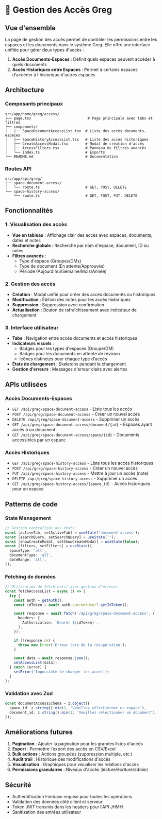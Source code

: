 # 🔐 Gestion des Accès Greg

## Vue d'ensemble

La page de gestion des accès permet de contrôler les permissions entre les
espaces et les documents dans le système Greg. Elle offre une interface unifiée
pour gérer deux types d'accès :

1. **Accès Documents-Espaces** : Définit quels espaces peuvent accéder à quels
   documents
2. **Accès Historiques entre Espaces** : Permet à certains espaces d'accéder à
   l'historique d'autres espaces

## Architecture

### Composants principaux

```
src/app/home/greg/access/
├── page.tsx                          # Page principale avec tabs et filtres
├── components/
│   ├── SpaceDocumentAccessList.tsx  # Liste des accès documents-espaces
│   ├── SpaceHistoryAccessList.tsx   # Liste des accès historiques
│   ├── CreateAccessModal.tsx        # Modal de création d'accès
│   ├── AccessFilters.tsx            # Panneau de filtres avancés
│   └── index.ts                     # Exports
└── README.md                        # Documentation
```

### Routes API

```
src/app/api/greg/
├── space-document-access/
│   └── route.ts                     # GET, POST, DELETE
└── space-history-access/
    └── route.ts                     # GET, POST, PUT, DELETE
```

## Fonctionnalités

### 1. Visualisation des accès

- **Vue en tableau** : Affichage clair des accès avec espaces, documents, dates
  et notes
- **Recherche globale** : Recherche par nom d'espace, document, ID ou notes
- **Filtres avancés** :
  - Type d'espace (Groupes/DMs)
  - Type de document (En attente/Approuvés)
  - Période (Aujourd'hui/Semaine/Mois/Année)

### 2. Gestion des accès

- **Création** : Modal unifié pour créer des accès documents ou historiques
- **Modification** : Édition des notes pour les accès historiques
- **Suppression** : Suppression avec confirmation
- **Actualisation** : Bouton de rafraîchissement avec indicateur de chargement

### 3. Interface utilisateur

- **Tabs** : Navigation entre accès documents et accès historiques
- **Indicateurs visuels** :
  - Badges pour les types d'espaces (Groupe/DM)
  - Badges pour les documents en attente de révision
  - Icônes distinctes pour chaque type d'accès
- **États de chargement** : Skeletons pendant le chargement
- **Gestion d'erreurs** : Messages d'erreur clairs avec alertes

## APIs utilisées

### Accès Documents-Espaces

- `GET /api/greg/space-document-access` - Liste tous les accès
- `POST /api/greg/space-document-access` - Créer un nouvel accès
- `DELETE /api/greg/space-document-access` - Supprimer un accès
- `GET /api/greg/space-document-access/document/{id}` - Espaces ayant accès à un
  document
- `GET /api/greg/space-document-access/space/{id}` - Documents accessibles par
  un espace

### Accès Historiques

- `GET /api/greg/space-history-access` - Liste tous les accès historiques
- `POST /api/greg/space-history-access` - Créer un nouvel accès
- `PUT /api/greg/space-history-access` - Mettre à jour un accès (note)
- `DELETE /api/greg/space-history-access` - Supprimer un accès
- `GET /api/greg/space-history-access/{space_id}` - Accès historiques pour un
  espace

## Patterns de code

### State Management

```typescript
// Gestion centralisée des états
const [activeTab, setActiveTab] = useState('document-access');
const [searchQuery, setSearchQuery] = useState('');
const [showCreateModal, setShowCreateModal] = useState(false);
const [filters, setFilters] = useState({
  spaceType: 'all',
  documentType: 'all',
  dateRange: 'all',
});
```

### Fetching de données

```typescript
// Utilisation de fetch natif avec gestion d'erreurs
const fetchAccessList = async () => {
  try {
    const auth = getAuth();
    const idToken = await auth.currentUser?.getIdToken();

    const response = await fetch('/api/greg/space-document-access', {
      headers: {
        Authorization: `Bearer ${idToken}`,
      },
    });

    if (!response.ok) {
      throw new Error('Erreur lors de la récupération');
    }

    const data = await response.json();
    setAccessList(data);
  } catch (error) {
    setError('Impossible de charger les accès');
  }
};
```

### Validation avec Zod

```typescript
const documentAccessSchema = z.object({
  space_id: z.string().min(1, 'Veuillez sélectionner un espace'),
  document_id: z.string().min(1, 'Veuillez sélectionner un document'),
});
```

## Améliorations futures

1. **Pagination** : Ajouter la pagination pour les grandes listes d'accès
2. **Export** : Permettre l'export des accès en CSV/Excel
3. **Bulk actions** : Actions groupées (suppression multiple, etc.)
4. **Audit trail** : Historique des modifications d'accès
5. **Visualisation** : Graphiques pour visualiser les relations d'accès
6. **Permissions granulaires** : Niveaux d'accès (lecture/écriture/admin)

## Sécurité

- Authentification Firebase requise pour toutes les opérations
- Validation des données côté client et serveur
- Token JWT transmis dans les headers pour l'API JHMH
- Sanitization des entrées utilisateur
